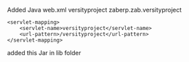 Added Java web.xml 
   <servlet>
		<servlet-name>versityproject</servlet-name>
		<servlet-class>zaberp.zab.versityproject</servlet-class>
	</servlet>
	
	<servlet-mapping>
		<servlet-name>versityproject</servlet-name>
		<url-pattern>/versityproject</url-pattern>
	</servlet-mapping>

added this Jar in lib folder 
